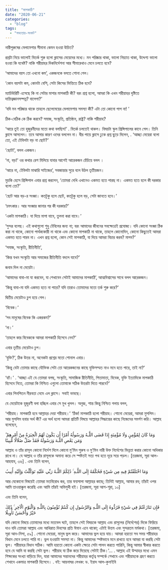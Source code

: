```yaml
---
title: "মাপকাঠি"
date: "2020-06-21"
categories: 
  - "blog"
tags: 
  - "সভ্যতার-সংকট"
---
```


নারীপুরুষের মেলামেশার সীমানা কেমন হওয়া উচিত?

প্রশ্নটা নিয়ে ভালোই বিতর্ক শুরু হলো ক্লাসের মেয়েদের মধ্যে। মন পরিষ্কার থাকা, ভালো নিয়্যাত থাকা, উদ্দেশ্য ভালো হওয়া কি যথেষ্ট? নাকি শরীয়াহর দিকনির্দেশনা আর সীমারেখাও মেনে চলতে হবে?

‘আমাদের বয়স তো এখনো কম’, একজনকে বলতে শোনা গেল।

‘কোন বয়সটা কম, কোনটা বেশি, সেটা কিসের ভিত্তিতে ঠিক হবে?

ম্যাচিউরিটি এসেছে কি না সেটার মাপার মাপকাঠি কী? বরং প্রশ্ন হলো, আমরা কি এখন শরীয়াহর দৃষ্টিতে দায়িত্বজ্ঞানসম্পন্ন? বালেগা?’

‘যদি মন পরিষ্কার থাকে তাহলে ছেলেমেয়ের মেলামেশায় সমস্যা কী? এটা তো কোনো পাপ না! ’

ঠিক-বেঠিক কে ঠিক করবে? সমাজ, সংস্কৃতি, প্রতিষ্ঠান, রাষ্ট্র? নাকি শরীয়াহ?

‘আরে তুই তো হুজুরনীদের মতো কথা বলছিস!’ . বিতর্ক চলতেই থাকল। বিষয়টা স্কুল প্রিন্সিপালের কানে গেল। তিনি ক্লাসে আসলেন। তবে আসার কারণ ওদের বললেন না। ধীর পায়ে ক্লাসে ঢুকে প্রশ্ন ছুড়ে দিলেন, . ‘আচ্ছা মেয়েরা বলো তো, এই টেবিলটা বড় না ছোট?’

‘ছোট!’, বলল একজন।

‘না, বড়!’ ওর কথার রেশ মিলিয়ে যাবার আগেই আরেকজন চেঁচিয়ে বলল ।

‘আরে না, টেবিলটা মাঝারি সাইজের’, সবজান্তার সুরে বলে উঠল তৃতীয়জন।

মুচকি হেসে প্রিন্সিপাল এবার প্রশ্ন করলেন, ‘তোমরা দেখি এখানেও একমত হতে পারছ না। একমত হতে হলে কী দরকার বলো তো?’

‘ছোট আর বড়-র সংজ্ঞা। কতটুকু হলে ছোট, কতটুকু হলে বড়, সেটা জানতে হবে।’

‘চমৎকার। আর সংজ্ঞার জানার পর কী দরকার?’

‘একটা মাপকাঠি। যা দিয়ে মাপা যাবে, তুলনা করা যাবে।’

‘সুন্দর বলেছ। এই কথাগুলো শুধু টেবিলের জন্য না; বরং আমাদের জীবনের সবক্ষেত্রেই প্রযোজ্য। যদি কোনো সংজ্ঞা ঠিক করা না থাকে, কোনো পার্থক্যকারী না থাকে এবং কোনো মাপকাঠি না থাকে, তাহলে কোনোদিন, কোনো কিছুতেই আমরা একমত হতে পারব না। এখন প্রশ্ন হলো, কোন সেই মাপকাঠি, যা দিয়ে আমরা বিচার করব? মাপব?’

‘সমাজ, সংস্কৃতি, রীতিনীতি’,

‘কিন্ত যখন সংস্কৃতি আর সমাজের রীতিনীতি বদলে যাবে?’

জবাব দিল না মেয়েটা।

‘আমাদের বাবা-মা যা করবেন, যা শেখাবেন সেটাই আমাদের মাপকাঠি’, আত্মবিশ্বাসের সাথে বলল আরেকজন।

‘কিন্তু বাবা-মা যদি একমত হতে না পারে? যদি তারাও তোমাদের মতো তর্ক শুরু করে?’

দ্বিতীয় মেয়েটাও চুপ হয়ে গেল।

‘বিবেক।’

‘সব মানুষের বিবেক কি একরকম?’

‘না।’

‘তাহলে কার বিবেককে আমরা মাপকাঠি হিসেবে নেব?’

এবার তৃতীয় মেয়েটাও চুপ।

‘যুক্তি?’, ঠিক উত্তর না, অনেকটা প্রশ্নের মতো শোনাল এবার।

‘কিন্তু যেটা তোমার কাছে যৌক্তিক সেটা তো আরেকজনের কাছে যুক্তিসম্মত নাও মনে হতে পারে, তাই না?’

‘হ্যাঁ।’ . ‘আচ্ছা এই যে তোমরা বলছ, সংস্কৃতি, সামাজিক রীতিনীতি, পিতামাতা, বিবেক, যুক্তি ইত্যাদিকে মাপকাঠি হিসেবে নিতে, তোমরা কি নিশ্চিত এগুলো তোমাকে সঠিক উত্তরটা দিতে পারবে?’

এবার পিনপিতন নীরবতা নেমে এল ক্লাসে। সবাই ভাবছে।

যে মেয়েটাকে হুজুরণী বলা হচ্ছিল এবার সে মুখ খুলল। অনুচ্চ, শান্ত কিন্তু নিশ্চিত গলায় বলল,

‘শরীয়াহ। মাপকাঠি হবে আল্লাহর দেয়া শরীয়াহ।’ ‘ঠিক! মাপকাঠি হলো শরীয়াহ। শোনো মেয়েরা, আমরা মুসলিম। আর মুসলিম হবার অর্থ কী? এর অর্থ হলো আমরা প্রতিটি বিষয়ে আল্লাহর সিদ্ধান্তের কাছে নিজেদের সমর্পণ করি। আল্লাহ বলেছেন,

وَمَا كَانَ لِمُؤْمِنٍ وَلَا مُؤْمِنَةٍ إِذَا قَضَى اللَّـهُ وَرَسُولُهُ أَمْرًا أَن يَكُونَ لَهُمُ الْخِيَرَةُ مِنْ أَمْرِهِمْ ۗ وَمَن يَعْصِ اللَّـهَ وَرَسُولَهُ فَقَدْ ضَلَّ ضَلَالًا مُّبِينًا

আল্লাহ ও তাঁর রাসূল কোনো নির্দেশ দিলে কোনো মু’মিন পুরুষ ও মু’মিন নারী উক্ত নির্দেশের ভিন্নতা করার কোনো অধিকার রাখে না। যে আল্লাহ ও তাঁর রাসূলকে অমান্য করে সে স্পষ্টতই সত্য পথ হতে দূরে সরে পড়ল। \[তরজমা, সূরা আল-আহযাব, ৩৬\] . এবং তিনি বলেন,

وَمَا اخْتَلَفْتُمْ فِيهِ مِن شَيْءٍ فَحُكْمُهُ إِلَى اللَّـهِ ۚ ذَٰلِكُمُ اللَّـهُ رَبِّي عَلَيْهِ تَوَكَّلْتُ وَإِلَيْهِ أُنِيبُ

আর যেকোনো বিষয়েই তোমরা মতবিরোধ কর, তার ফয়সালা আল্লাহর কাছে; তিনিই আল্লাহ, আমার রব; তাঁরই ওপর আমি তাওয়াক্কুল করেছি এবং আমি তাঁরই অভিমুখী হই। \[তরজমা, সূরা আশ-শূরা, ১০\]

এবং তিনি বলেন,

فَإِن تَنَازَعْتُمْ فِي شَيْءٍ فَرُدُّوهُ إِلَى اللَّـهِ وَالرَّسُولِ إِن كُنتُمْ تُؤْمِنُونَ بِاللَّـهِ وَالْيَوْمِ الْآخِرِ ۚ ذَٰلِكَ خَيْرٌ وَأَحْسَنُ تَأْوِيلًا

যদি কোনো বিষয়ে তোমাদের মধ্যে মতভেদ ঘটে, তাহলে সেই বিষয়কে আল্লাহ এবং রাসূলের (নির্দেশের) দিকে ফিরিয়ে দাও যদি তোমরা আল্লাহ এবং আখিরাত দিবসের প্রতি ঈমান এনে থাকো; এটাই উত্তম এবং সুন্দরতম মর্মকথা। \[তরজমা, সূরা আন-নিসা, ৫৯\] . শোনো মেয়েরা, মানুষ ভুল করে। আমাদের ভুল হয়ে যায়। আমরা হয়তো সব সময় শরীয়াহর বিধান মেনে চলতে পারি না। ভুল হওয়াটা সমস্যা না। কিন্তু আমাদের স্পষ্টভাবে মনে রাখতে হবে আমরা যা করছি সেটা ভুল। শরীয়াহর বিধান সঠিক। আমি হয়তো কোনো একটা ক্ষেত্রে সেটা পালন করতে পারিনি, কিন্তু আমার স্বীকার করতে হবে যে আমি যা করছি সেটা ভুল। শরীয়াহ যা ঠিক করে দিয়েছে সেটাই ঠিক।’... . আল্লাহ এই উম্মাহর মধ্যে এমন শিক্ষকের সংখ্যা বাড়িয়ে দিন, যারা আমাদের সন্তানদের শরীয়াহর কর্তৃত্ব সম্পর্কে শেখাবে এবং শরীয়াহকে গ্রহণ করতে শেখাবে একমাত্র মাপকাঠি হিসেবে। . বই: আয়নাঘর লেখক: ড. ইয়াদ আল-কুনাইবি
